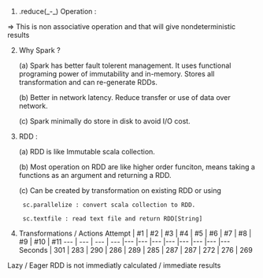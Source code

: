 1. .reduce(\_-\_) Operation :

=> This is non associative operation and that will give nondeterministic results


2. Why Spark ?

    (a) Spark has better fault tolerent management. 
        It uses functional programing power of immutability and in-memory. Stores all transformation and can re-generate RDDs.

    (b) Better in network latency.
        Reduce transfer or use of data over network.

    (c) Spark minimally do store in disk to avoid I/O cost.


3. RDD : 

	(a) RDD is like Immutable scala collection.

	(b) Most operation on RDD are like higher order funciton, means taking a functions as an argument and returning a RDD.

	(c) Can be created by transformation on existing RDD or using 
	
		sc.parallelize : convert scala collection to RDD.
		
		sc.textfile : read text file and return RDD[String]

4. Transformations / Actions
Attempt | #1 | #2 | #3 | #4 | #5 | #6 | #7 | #8 | #9 | #10 | #11
--- | --- | --- | --- |--- |--- |--- |--- |--- |--- |--- |---
Seconds | 301 | 283 | 290 | 286 | 289 | 285 | 287 | 287 | 272 | 276 | 269


Lazy / Eager
RDD is not immediatly calculated / immediate results
